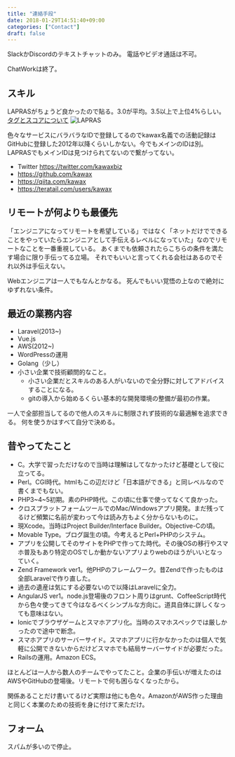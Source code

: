 ```yaml
---
title: "連絡手段"
date: 2018-01-29T14:51:40+09:00
categories: ["Contact"]
draft: false
---
```


SlackかDiscordのテキストチャットのみ。
電話やビデオ通話は不可。

ChatWorkは終了。

## スキル
LAPRASがちょうど良かったので貼る。3.0が平均。3.5以上で上位4%らしい。
[タグとスコアについて](https://talent-help.lapras.com/lapras-%E3%83%98%E3%83%AB%E3%83%97/%E7%94%BB%E9%9D%A2%E3%81%A8%E3%82%B9%E3%82%B3%E3%82%A2%E3%81%AB%E3%81%A4%E3%81%84%E3%81%A6/%E3%82%BF%E3%82%B0%E3%81%A8%E3%82%B9%E3%82%B3%E3%82%A2%E3%81%AB%E3%81%A4%E3%81%84%E3%81%A6)
![LAPRAS](/img/lapras.jpg)


色々なサービスにバラバラなIDで登録してるのでkawax名義での活動記録はGitHubに登録した2012年以降くらいしかない。今でもメインのIDは別。LAPRASでもメインIDは見つけられてないので繋がってない。

- Twitter https://twitter.com/kawaxbiz
- https://github.com/kawax
- https://qiita.com/kawax
- https://teratail.com/users/kawax

## リモートが何よりも最優先
「エンジニアになってリモートを希望している」ではなく「ネットだけでできることをやっていたらエンジニアとして手伝えるレベルになっていた」なのでリモートなことを一番重視している。
あくまでも依頼されたらこちらの条件を満たす場合に限り手伝ってる立場。
それでもいいと言ってくれる会社はあるのでそれ以外は手伝えない。

Webエンジニアは一人でもなんとかなる。
死んでもいい覚悟の上なので絶対にゆずれない条件。


## 最近の業務内容
- Laravel(2013~)
- Vue.js
- AWS(2012~)
- WordPressの運用
- Golang（少し）
- 小さい企業で技術顧問的なこと。
  - 小さい企業だとスキルのある人がいないので全分野に対してアドバイスすることになる。
  - gitの導入から始めるくらい基本的な開発環境の整備が最初の作業。

一人で全部担当してるので他人のスキルに制限されず技術的な最適解を追求できる。
何を使うかはすべて自分で決める。

## 昔やってたこと
- C。大学で習っただけなので当時は理解はしてなかったけど基礎として役に立ってる。
- Perl。CGI時代。htmlもこの辺だけど「日本語ができる」と同レベルなので書くまでもない。
- PHP3~4~5初期。素のPHP時代。この頃に仕事で使ってなくて良かった。
- クロスプラットフォームツールでのMac/Windowsアプリ開発。まだ残ってるけど頻繁に名前が変わって今は読み方もよく分からないものに。
- 現Xcode。当時はProject Builder/Interface Builder。Objective-Cの頃。
- Movable Type。ブログ誕生の頃。今考えるとPerl+PHPのシステム。
- アプリを公開してそのサイトをPHPで作ってた時代。その後OSの移行やスマホ普及もあり特定のOSでしか動かないアプリよりwebのほうがいいとなっていく。
- Zend Framework ver1。他PHPのフレームワーク。昔Zendで作ったものは全部Laravelで作り直した。
- 過去の遺産は気にする必要ないので以降はLaravelに全力。
- AngularJS ver1。node.js登場後のフロント周りはgrunt、CoffeeScript時代から色々使ってきて今はなるべくシンプルな方向に。道具自体に詳しくなっても意味はない。
- Ionicでブラウザゲームとスマホアプリ化。当時のスマホスペックでは厳しかったので途中で断念。
- スマホアプリのサーバーサイド。スマホアプリに行かなかったのは個人で気軽に公開できないからだけどスマホでも結局サーバーサイドが必要だった。
- Railsの運用。Amazon ECS。

ほとんどは一人から数人のチームでやってたこと。企業の手伝いが増えたのはAWSやGitHubの登場後。リモートで何も困らなくなったから。

関係あることだけ書いてるけど実際は他にも色々。AmazonがAWS作った理由と同じく本業のための技術を身に付けて来ただけ。

## フォーム
スパムが多いので停止。

<!--
<form name="contact" netlify>
  <div class="field">
    <label class="label">名前</label>
    <div class="control">
      <input name="name" class="input" type="text" required>
    </div>
  </div>

  <div class="field">
    <label class="label">メール</label>
    <div class="control">
      <input name="email" class="input" type="email" required>
    </div>
  </div>

  <div class="field">
    <label class="label">メッセージ</label>
    <div class="control">
      <textarea name="message" class="textarea" required></textarea>
    </div>
  </div>

  <div class="field">
    <div class="control">
        <button class="button is-primary">送信</button>
    </div>
  </div>

</form>
-->
